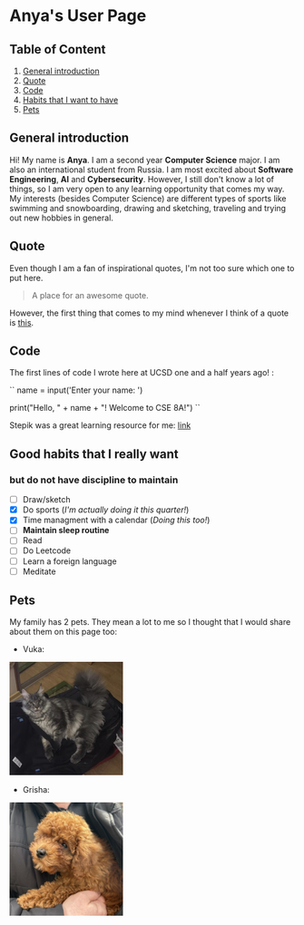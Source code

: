 # Anya's User Page

## Table of Content
1. [General introduction](#general-introduction)
2. [Quote](#quote)
3. [Code](#code)
4. [Habits that I want to have](#good-habits-that-i-really-want)
5. [Pets](#pets)

## General introduction

Hi! My name is **Anya**. I am a second year **Computer Science** major. 
I am also an international student from Russia. I am most excited
about **Software Engineering**, **AI** and **Cybersecurity**. However, I still
don't know a lot of things, so I am very open to any learning opportunity
that comes my way. My interests (besides Computer Science) are different
types of sports like swimming and snowboarding, drawing and sketching,
traveling and trying out new hobbies in general.

## Quote

Even though I am a fan of inspirational quotes, I'm not too sure which one
to put here. 

> A place for an awesome quote.

However, the first thing that comes to my mind whenever
I think of a quote is [this](./linked.md).

## Code

The first lines of code I wrote here at UCSD one and a half years ago! :

``
name = input('Enter your name: ')

print("Hello, " + name + "! Welcome to CSE 8A!")
``

Stepik was a great learning resource for me: [link](https://stepik.org/course/125129/syllabus?auth=login)

## Good habits that I really want 
### but do not have discipline to maintain

- [ ] Draw/sketch
- [x] Do sports (*I'm actually doing it this quarter!*)
- [x] Time managment with a calendar (*Doing this too!*)
- [ ] **Maintain sleep routine**
- [ ] Read
- [ ] Do Leetcode
- [ ] Learn a foreign language
- [ ] Meditate

## Pets 

My family has 2 pets. They mean a lot to me so I thought that I would share about them on this page too:

- Vuka:

<img src ="./assets/vuka.jpg" style="height:200px; width:200px "/>

- Grisha:

<img src ="./assets/grisha.jpg" style="height:200px; width:200px "/>


